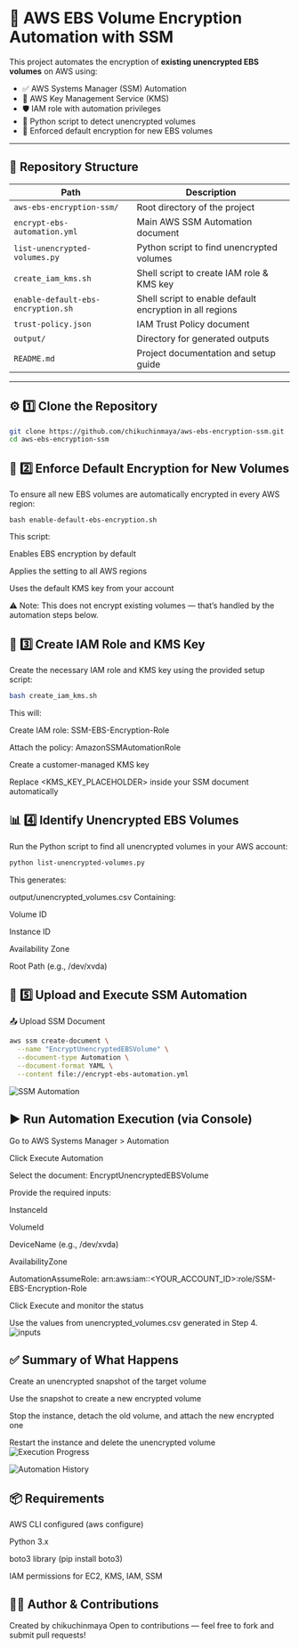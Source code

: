 # 🔐 AWS EBS Volume Encryption Automation with SSM

This project automates the encryption of **existing unencrypted EBS volumes** on AWS using:

- ✅ AWS Systems Manager (SSM) Automation
- 🔐 AWS Key Management Service (KMS)
- 🛡️ IAM role with automation privileges
- 🐍 Python script to detect unencrypted volumes
- 🧰 Enforced default encryption for new EBS volumes

---

## 📁 Repository Structure

| **Path**                                   | **Description**                                              |
|--------------------------------------------|--------------------------------------------------------------|
| `aws-ebs-encryption-ssm/`                  | Root directory of the project                                |
| `encrypt-ebs-automation.yml`               | Main AWS SSM Automation document                             |
| `list-unencrypted-volumes.py`              | Python script to find unencrypted volumes                    |
| `create_iam_kms.sh`                        | Shell script to create IAM role & KMS key                    |
| `enable-default-ebs-encryption.sh`         | Shell script to enable default encryption in all regions     |
| `trust-policy.json`                        | IAM Trust Policy document                                    |
| `output/`                                  | Directory for generated outputs                              |
| `README.md`                                | Project documentation and setup guide                        |

---

## ⚙️ 1️⃣ Clone the Repository

```bash
git clone https://github.com/chikuchinmaya/aws-ebs-encryption-ssm.git
cd aws-ebs-encryption-ssm
```

## 🔐 2️⃣ Enforce Default Encryption for New Volumes
To ensure all new EBS volumes are automatically encrypted in every AWS region:

```base
bash enable-default-ebs-encryption.sh
```

This script:

Enables EBS encryption by default

Applies the setting to all AWS regions

Uses the default KMS key from your account

⚠️ Note: This does not encrypt existing volumes — that’s handled by the automation steps below.

## 🔑 3️⃣ Create IAM Role and KMS Key
Create the necessary IAM role and KMS key using the provided setup script:

```bash
bash create_iam_kms.sh
```
This will:

Create IAM role: SSM-EBS-Encryption-Role

Attach the policy: AmazonSSMAutomationRole

Create a customer-managed KMS key

Replace <KMS_KEY_PLACEHOLDER> inside your SSM document automatically

## 📊 4️⃣ Identify Unencrypted EBS Volumes
Run the Python script to find all unencrypted volumes in your AWS account:

```bash
python list-unencrypted-volumes.py
```
This generates:

output/unencrypted_volumes.csv
Containing:

Volume ID

Instance ID

Availability Zone

Root Path (e.g., /dev/xvda)

## 📄 5️⃣ Upload and Execute SSM Automation
📤 Upload SSM Document
```bash
aws ssm create-document \
  --name "EncryptUnencryptedEBSVolume" \
  --document-type Automation \
  --document-format YAML \
  --content file://encrypt-ebs-automation.yml
```
![SSM Automation](media/DIG.png)

## ▶️ Run Automation Execution (via Console)
Go to AWS Systems Manager > Automation

Click Execute Automation

Select the document: EncryptUnencryptedEBSVolume

Provide the required inputs:

InstanceId

VolumeId

DeviceName (e.g., /dev/xvda)

AvailabilityZone

AutomationAssumeRole:
arn:aws:iam::<YOUR_ACCOUNT_ID>:role/SSM-EBS-Encryption-Role

Click Execute and monitor the status

Use the values from unencrypted_volumes.csv generated in Step 4.
![inputs](media/final0.png)

## ✅ Summary of What Happens
Create an unencrypted snapshot of the target volume

Use the snapshot to create a new encrypted volume

Stop the instance, detach the old volume, and attach the new encrypted one

Restart the instance and delete the unencrypted volume
![Execution Progress](media/final2.png)

![Automation History](media/final1.png)

## 📦 Requirements
AWS CLI configured (aws configure)

Python 3.x

boto3 library (pip install boto3)

IAM permissions for EC2, KMS, IAM, SSM

## 🧑‍💻 Author & Contributions
Created by chikuchinmaya
Open to contributions — feel free to fork and submit pull requests!
